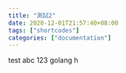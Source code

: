 ```yaml
---
title: "測試2"
date: 2020-12-01T21:57:40+08:00
tags: ["shortcodes"]
categories: ["documentation"]
---
```

test
abc
123
golang
h